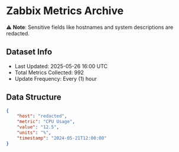 # Zabbix Metrics Archive

⚠️ **Note**: Sensitive fields like hostnames and system descriptions are redacted.

## Dataset Info
- Last Updated: 2025-05-26 16:00 UTC
- Total Metrics Collected: 992
- Update Frequency: Every (1) hour

## Data Structure
```json
{
    "host": "redacted",
    "metric": "CPU Usage",
    "value": "12.5",
    "units": "%",
    "timestamp": "2024-05-21T12:00:00"
}
```
